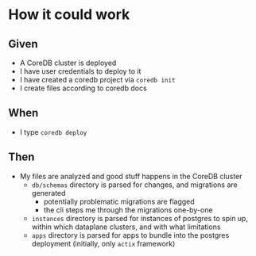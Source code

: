 # How it could work

## Given

* A CoreDB cluster is deployed
* I have user credentials to deploy to it
* I have created a coredb project via `coredb init`
* I create files according to coredb docs

## When

* I type `coredb deploy`

## Then

* My files are analyzed and good stuff happens in the CoreDB cluster
  * `db/schemas` directory is parsed for changes, and migrations are generated
    * potentially problematic migrations are flagged
    * the cli steps me through the migrations one-by-one
  * `instances` directory is parsed for instances of postgres to spin up, within which dataplane clusters, and with what limitations
  * `apps` directory is parsed for apps to bundle into the postgres deployment (initially, only `actix` framework)